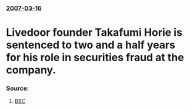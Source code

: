 ### [2007-03-16](/news/2007/03/16/index.md)

#  Livedoor founder Takafumi Horie is sentenced to two and a half years for his role in securities fraud at the company. 




### Source:

1. [BBC](http://news.bbc.co.uk/2/hi/business/6456907.stm)
